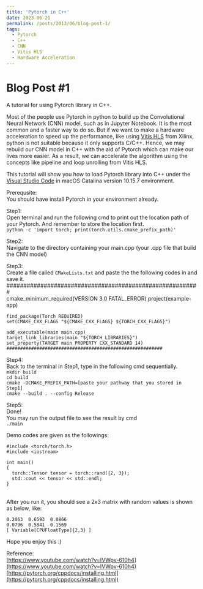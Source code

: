 ```yaml
---
title: 'Pytorch in C++'
date: 2023-06-21
permalink: /posts/2013/06/blog-post-1/
tags:
  - Pytorch
  - C++
  - CNN
  - Vitis HLS
  - Hardware Acceleration
---
```


Blog Post #1
======
A tutorial for using Pytorch library in C++.

Most of the people use Pytorch in python to build up the Convolutional Neural Network (CNN) model, such as in Jupyter Notebook. It is the most common and a faster way to do so. But if we want to make a hardware acceleration to speed up the performance, like using [Vitis HLS](https://www.xilinx.com/products/design-tools/vitis/vitis-hls.html) from Xilinx, python is not suitable because it only supports C/C++. Hence, we may rebuild our CNN model in C++ with the aid of Pytorch which can make our lives more easier. As a result, we can accelerate the algorithm using the concepts like pipeline and loop unrolling from Vitis HLS. 

This tutorial will show you how to load Pytorch library into C++ under the [Visual Studio Code](https://code.visualstudio.com/) in macOS Catalina version 10.15.7 environment. 

Prerequsite: <br>
You should have install Pytorch in your environment already. 

Step1: <br>
Open terminal and run the following cmd to print out the location path of your Pytorch. And remember to store the location first.<br>
`python -c 'import torch; print(torch.utils.cmake_prefix_path)'`

Step2:<br>
Navigate to the directory containing your main.cpp (your .cpp file that build the CNN model)

Step3:<br>
Create a file called `CMakeLists.txt` and paste the the following codes in and save it.<br>
    #########################################################<br>
    cmake_minimum_required(VERSION 3.0 FATAL_ERROR)
    project(example-app)

    find_package(Torch REQUIRED)
    set(CMAKE_CXX_FLAGS "${CMAKE_CXX_FLAGS} ${TORCH_CXX_FLAGS}")

    add_executable(main main.cpp)
    target_link_libraries(main "${TORCH_LIBRARIES}")
    set_property(TARGET main PROPERTY CXX_STANDARD 14)
    #########################################################

Step4:<br>
Back to the terminal in Step1, type in the following cmd sequentially.<br>
`mkdir build`<br>
`cd build`<br>
`cmake -DCMAKE_PREFIX_PATH=[paste your pathway that you stored in Step1]`<br>
`cmake --build . --config Release`

Step5:<br>
Done!<br>
You may run the output file to see the result by cmd<br>
`./main`

Demo codes are given as the followings:<br>


    
    #include <torch/torch.h>
    #include <iostream>

    int main() 
    {
      torch::Tensor tensor = torch::rand({2, 3});
      std::cout << tensor << std::endl;
    }    
    


<br>
After you run it, you should see a 2x3 matrix with random values is shown as below, like: <br>


    0.2063  0.6593  0.0866
    0.0796  0.5841  0.1569
    [ Variable[CPUFloatType]{2,3} ]           


Hope you enjoy this :)

Reference:<br>
[https://www.youtube.com/watch?v=IVWpv-610h4](https://www.youtube.com/watch?v=IVWpv-610h4)<br>
[https://pytorch.org/cppdocs/installing.html](https://pytorch.org/cppdocs/installing.html)
